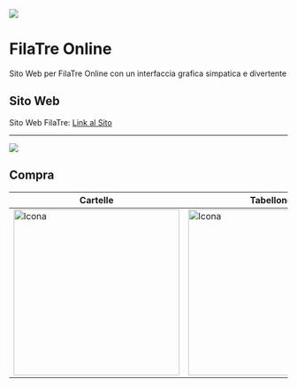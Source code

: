<img src="https://github.com/vittorioPiotti/FilaTreOnline/blob/main/FilaTreOnline/imgs/header2.png" />



# FilaTre Online

Sito Web per FilaTre Online con un interfaccia grafica simpatica e divertente 



## Sito Web

Sito Web FilaTre: [Link al Sito](https://vittoriopiotti.altervista.org/FilaTre/Online/index.php)


---

<img src="https://github.com/vittorioPiotti/FilaTreOnline/blob/main/FilaTreOnline/imgs/home.png" />


## Compra 

| Cartelle | Tabellone| 
| ------------ | ------------ | 
| <img src="https://github.com/vittorioPiotti/Bingo/blob/main/cartelleDesktop.png" alt="Icona" width="300"/> | <img src="https://github.com/vittorioPiotti/Bingo/blob/main/cartelleDesktop.png" alt="Icona" width="300"/>  |

